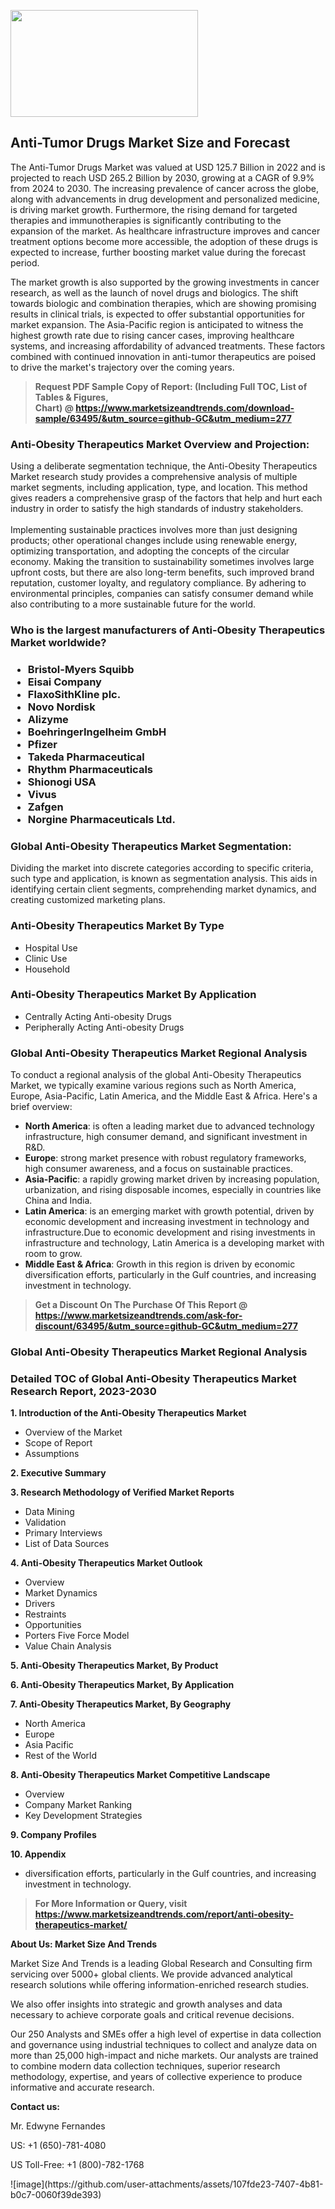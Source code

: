 <p><img class="alignnone size-medium wp-image-20088" src="https://ffe5etoiles.com/wp-content/uploads/2024/12/MST1-300x171.png" alt="" width="300" height="171" /></p><h2>Anti-Tumor Drugs Market Size and Forecast</h2><p>The Anti-Tumor Drugs Market was valued at USD 125.7 Billion in 2022 and is projected to reach USD 265.2 Billion by 2030, growing at a CAGR of 9.9% from 2024 to 2030. The increasing prevalence of cancer across the globe, along with advancements in drug development and personalized medicine, is driving market growth. Furthermore, the rising demand for targeted therapies and immunotherapies is significantly contributing to the expansion of the market. As healthcare infrastructure improves and cancer treatment options become more accessible, the adoption of these drugs is expected to increase, further boosting market value during the forecast period.</p><p>The market growth is also supported by the growing investments in cancer research, as well as the launch of novel drugs and biologics. The shift towards biologic and combination therapies, which are showing promising results in clinical trials, is expected to offer substantial opportunities for market expansion. The Asia-Pacific region is anticipated to witness the highest growth rate due to rising cancer cases, improving healthcare systems, and increasing affordability of advanced treatments. These factors combined with continued innovation in anti-tumor therapeutics are poised to drive the market's trajectory over the coming years.</p></p><blockquote id="" class=""><strong>Request PDF Sample Copy of Report: (Including Full TOC, List of Tables &amp; Figures, Chart)&nbsp;@&nbsp;<strong><a href="https://www.marketsizeandtrends.com/download-sample/63495/&utm_source=github-GC&utm_medium=277" target="_blank">https://www.marketsizeandtrends.com/download-sample/63495/&utm_source=github-GC&utm_medium=277</a></strong></strong></blockquote><h3 id="" class="">Anti-Obesity Therapeutics Market&nbsp;Overview and Projection:</h3><p id="" class="">Using a deliberate segmentation technique, the Anti-Obesity Therapeutics Market research study provides a comprehensive analysis of multiple market segments, including application, type, and location. This method gives readers a comprehensive grasp of the factors that help and hurt each industry in order to satisfy the high standards of industry stakeholders. <br /> <br />Implementing sustainable practices involves more than just designing products; other operational changes include using renewable energy, optimizing transportation, and adopting the concepts of the circular economy. Making the transition to sustainability sometimes involves large upfront costs, but there are also long-term benefits, such improved brand reputation, customer loyalty, and regulatory compliance. By adhering to environmental principles, companies can satisfy consumer demand while also contributing to a more sustainable future for the world.</p><h3 id="" class="">Who is the largest manufacturers of&nbsp;Anti-Obesity Therapeutics Market worldwide?</h3><h3 class=""><p><ul><li>Bristol-Myers Squibb </li><li> Eisai Company </li><li> FlaxoSithKline plc. </li><li> Novo Nordisk </li><li> Alizyme </li><li> BoehringerIngelheim GmbH </li><li> Pfizer </li><li> Takeda Pharmaceutical </li><li> Rhythm Pharmaceuticals </li><li> Shionogi USA </li><li> Vivus </li><li> Zafgen </li><li> Norgine Pharmaceuticals Ltd.</li></ul></p></h3><h3 id="" class="">Global&nbsp;Anti-Obesity Therapeutics Market Segmentation:</h3><p id="" class="">Dividing the market into discrete categories according to specific criteria, such type and application, is known as segmentation analysis. This aids in identifying certain client segments, comprehending market dynamics, and creating customized marketing plans.</p><h3 id="" class="">Anti-Obesity Therapeutics Market&nbsp;By Type</h3><p><p><ul><li>Hospital Use </li><li> Clinic Use </li><li> Household</p></li></ul></p></p><h3 id="" class="">Anti-Obesity Therapeutics Market&nbsp;By Application</h3><p class=""><p><ul><li>Centrally Acting Anti-obesity Drugs </li><li> Peripherally Acting Anti-obesity Drugs</li></ul></p></p><h3 id="" class="">Global Anti-Obesity Therapeutics Market Regional Analysis</h3><p id="" class="">To conduct a regional analysis of the global Anti-Obesity Therapeutics Market, we typically examine various regions such as North America, Europe, Asia-Pacific, Latin America, and the Middle East &amp; Africa. Here's a brief overview:</p><ul><li><strong>North America</strong>: is often a leading market due to advanced technology infrastructure, high consumer demand, and significant investment in R&amp;D.</li><li><strong>Europe</strong>: strong market presence with robust regulatory frameworks, high consumer awareness, and a focus on sustainable practices.</li><li><strong>Asia-Pacific</strong>: a rapidly growing market driven by increasing population, urbanization, and rising disposable incomes, especially in countries like China and India.</li><li><strong>Latin America</strong>: is an emerging market with growth potential, driven by economic development and increasing investment in technology and infrastructure.Due to economic development and rising investments in infrastructure and technology, Latin America is a developing market with room to grow.</li><li><strong>Middle East &amp; Africa</strong>: Growth in this region is driven by economic diversification efforts, particularly in the Gulf countries, and increasing investment in technology.</li></ul><blockquote id="" class=""><strong>Get a Discount On The Purchase Of This Report @ <strong><a href="https://www.marketsizeandtrends.com/ask-for-discount/63495/&utm_source=github-GC&utm_medium=277" target="_blank">https://www.marketsizeandtrends.com/ask-for-discount/63495/&utm_source=github-GC&utm_medium=277</a></strong></strong></blockquote><h3 id="" class="">Global Anti-Obesity Therapeutics Market Regional Analysis</h3><h3 id="" class="">Detailed TOC of Global Anti-Obesity Therapeutics Market Research Report, 2023-2030</h3><p id="" class=""><strong>1. Introduction of the Anti-Obesity Therapeutics Market</strong></p><ul><li>Overview of the Market</li><li>Scope of Report</li><li>Assumptions</li></ul><p id="" class=""><strong>2. Executive Summary</strong></p><p id="" class=""><strong>3. Research Methodology of Verified Market Reports</strong></p><ul><li>Data Mining</li><li>Validation</li><li>Primary Interviews</li><li>List of Data Sources</li></ul><p id="" class=""><strong>4. Anti-Obesity Therapeutics Market Outlook</strong></p><ul><li>Overview</li><li>Market Dynamics</li><li>Drivers</li><li>Restraints</li><li>Opportunities</li><li>Porters Five Force Model</li><li>Value Chain Analysis</li></ul><p id="" class=""><strong>5. Anti-Obesity Therapeutics Market, By Product</strong></p><p id="" class=""><strong>6. Anti-Obesity Therapeutics Market, By Application</strong></p><p id="" class=""><strong>7. Anti-Obesity Therapeutics Market, By Geography</strong></p><ul><li>North America</li><li>Europe</li><li>Asia Pacific</li><li>Rest of the World</li></ul><p id="" class=""><strong>8. Anti-Obesity Therapeutics Market Competitive Landscape</strong></p><ul><li>Overview</li><li>Company Market Ranking</li><li>Key Development Strategies</li></ul><p id="" class=""><strong>9. Company Profiles</strong></p><p id="" class=""><strong>10. Appendix</strong></p><ul><li>diversification efforts, particularly in the Gulf countries, and increasing investment in technology.</li></ul><blockquote id="" class=""><strong>For More Information or Query, visit <strong><strong><a href="https://www.marketsizeandtrends.com/report/anti-obesity-therapeutics-market/" target="_blank">https://www.marketsizeandtrends.com/report/anti-obesity-therapeutics-market/</a></strong></strong></strong></blockquote><p id="" class=""><strong>About Us: Market Size And Trends</strong></p><p id="" class="">Market Size And Trends is a leading Global Research and Consulting firm servicing over 5000+ global clients. We provide advanced analytical research solutions while offering information-enriched research studies.</p><p id="" class="">We also offer insights into strategic and growth analyses and data necessary to achieve corporate goals and critical revenue decisions.</p><p id="" class="">Our 250 Analysts and SMEs offer a high level of expertise in data collection and governance using industrial techniques to collect and analyze data on more than 25,000 high-impact and niche markets. Our analysts are trained to combine modern data collection techniques, superior research methodology, expertise, and years of collective experience to produce informative and accurate research.</p><p id="" class=""><strong>Contact us:</strong></p><p id="" class="">Mr. Edwyne Fernandes</p><p id="" class="">US: +1 (650)-781-4080</p><p id="" class="">US Toll-Free: +1 (800)-782-1768</p>
![image](https://github.com/user-attachments/assets/107fde23-7407-4b81-b0c7-0060f39de393)
